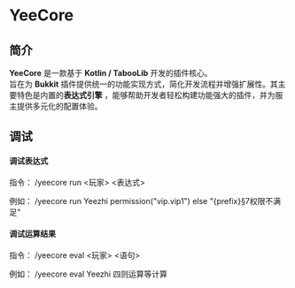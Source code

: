 # YeeCore


## 简介

**YeeCore** 是一款基于 **Kotlin / TabooLib** 开发的插件核心。
<br>
旨在为 **Bukkit** 插件提供统一的功能实现方式，简化开发流程并增强扩展性。其主要特色是内置的**表达式引擎**
，能够帮助开发者轻松构建功能强大的插件，并为服主提供多元化的配置体验。


## 调试

#### 调试表达式

指令：
/yeecore run <玩家> <表达式>

例如：
/yeecore run Yeezhi permission("vip.vip1") else "{prefix}§7权限不满足"

#### 调试运算结果

指令：
/yeecore eval <玩家> <语句>

例如：
/yeecore eval Yeezhi 四则运算等计算
